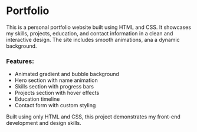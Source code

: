 # Portfolio

This is a personal portfolio website built using HTML and CSS. It showcases my skills, projects, education, and contact information in a clean and interactive design. The site includes smooth animations, ana a dynamic background.

### Features:
- Animated gradient and bubble background
- Hero section with name animation
- Skills section with progress bars
- Projects section with hover effects
- Education timeline
- Contact form with custom styling

Built using only HTML and CSS, this project demonstrates my front-end development and design skills.
